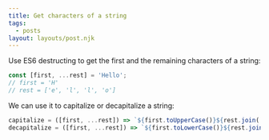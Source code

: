 ```yaml
---
title: Get characters of a string
tags:
  - posts
layout: layouts/post.njk
---
```


Use ES6 destructing to get the first and the remaining characters of a string:

```js
const [first, ...rest] = 'Hello';
// first = 'H'
// rest = ['e', 'l', 'l', 'o'] 
```

We can use it to capitalize or decapitalize a string:

```js
capitalize = ([first, ...rest]) => `${first.toUpperCase()}${rest.join('')}`;
decapitalize = ([first, ...rest]) => `${first.toLowerCase()}${rest.join('')}`;
```